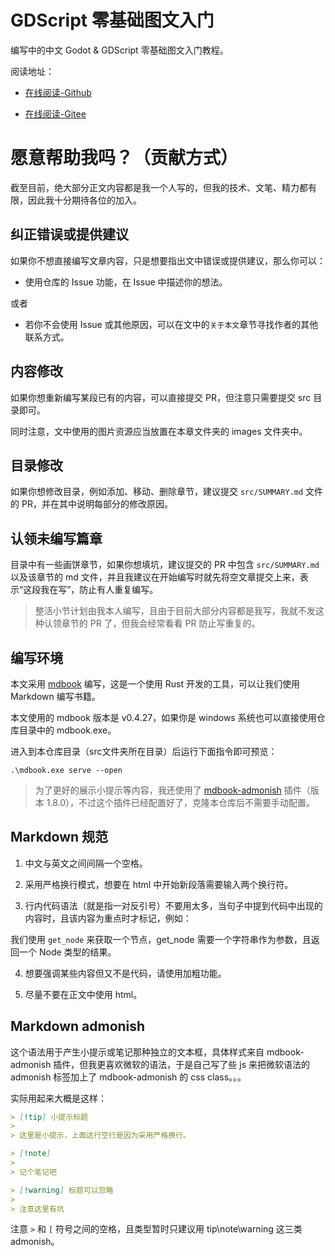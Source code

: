 # GDScript 零基础图文入门

编写中的中文 Godot & GDScript 零基础图文入门教程。

阅读地址：

- [在线阅读-Github](https://reimenn.github.io/MyGDSciprtBook/)

- [在线阅读-Gitee](http://blog_rika.gitee.io/mygdscriptbook/)

# 愿意帮助我吗？（贡献方式）

截至目前，绝大部分正文内容都是我一个人写的，但我的技术、文笔、精力都有限，因此我十分期待各位的加入。

## 纠正错误或提供建议

如果你不想直接编写文章内容，只是想要指出文中错误或提供建议，那么你可以：

- 使用仓库的 Issue 功能，在 Issue 中描述你的想法。

或者

- 若你不会使用 Issue 或其他原因，可以在文中的`关于本文`章节寻找作者的其他联系方式。

## 内容修改

如果你想重新编写某段已有的内容，可以直接提交 PR，但注意只需要提交 src 目录即可。

同时注意，文中使用的图片资源应当放置在本章文件夹的 images 文件夹中。

## 目录修改

如果你想修改目录，例如添加、移动、删除章节，建议提交 `src/SUMMARY.md` 文件的 PR，并在其中说明每部分的修改原因。

## 认领未编写篇章

目录中有一些画饼章节，如果你想填坑，建议提交的 PR 中包含 `src/SUMMARY.md` 以及该章节的 md 文件，并且我建议在开始编写时就先将空文章提交上来，表示“这段我在写”，防止有人重复编写。

> 整活小节计划由我本人编写，且由于目前大部分内容都是我写，我就不发这种认领章节的 PR 了，但我会经常看看 PR 防止写重复的。

## 编写环境

本文采用 [mdbook](https://rust-lang.github.io/mdBook/) 编写，这是一个使用 Rust 开发的工具，可以让我们使用 Markdown 编写书籍。

本文使用的 mdbook 版本是 v0.4.27，如果你是 windows 系统也可以直接使用仓库目录中的 mdbook.exe。

进入到本仓库目录（src文件夹所在目录）后运行下面指令即可预览：

```
.\mdbook.exe serve --open
```

> 为了更好的展示小提示等内容，我还使用了 [mdbook-admonish](https://github.com/tommilligan/mdbook-admonish) 插件（版本 1.8.0），不过这个插件已经配置好了，克隆本仓库后不需要手动配置。

## Markdown 规范

1. 中文与英文之间间隔一个空格。

2. 采用严格换行模式，想要在 html 中开始新段落需要输入两个换行符。

3. 行内代码语法（就是指一对反引号）不要用太多，当句子中提到代码中出现的内容时，且该内容为重点时才标记，例如：

我们使用 `get_node` 来获取一个节点，get_node 需要一个字符串作为参数，且返回一个 Node 类型的结果。

4. 想要强调某些内容但又不是代码，请使用加粗功能。

5. 尽量不要在正文中使用 html。

## Markdown admonish

这个语法用于产生小提示或笔记那种独立的文本框，具体样式来自 mdbook-admonish 插件，但我更喜欢微软的语法，于是自己写了些 js 来把微软语法的 admonish 标签加上了 mdbook-admonish 的 css class。。。

实际用起来大概是这样：

```markdown
> [!tip] 小提示标题
> 
> 这里是小提示，上面这行空行是因为采用严格换行。

> [!note] 
>
> 记个笔记吧

> [!warning] 标题可以忽略
>
> 注意这里有坑
```

注意 `>` 和 `[` 符号之间的空格，且类型暂时只建议用 tip\note\warning 这三类 admonish。
